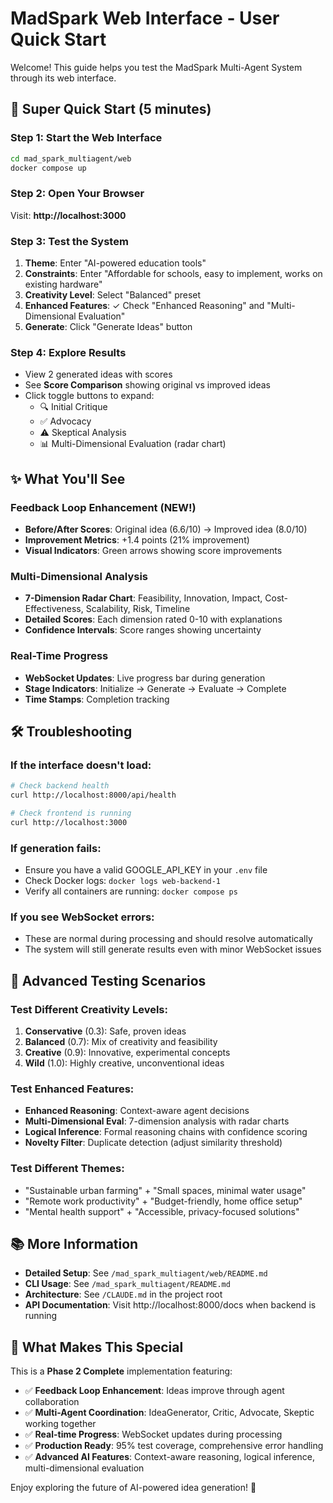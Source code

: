# MadSpark Web Interface - User Quick Start

Welcome! This guide helps you test the MadSpark Multi-Agent System through its web interface.

## 🚀 Super Quick Start (5 minutes)

### Step 1: Start the Web Interface
```bash
cd mad_spark_multiagent/web
docker compose up
```

### Step 2: Open Your Browser
Visit: **http://localhost:3000**

### Step 3: Test the System
1. **Theme**: Enter "AI-powered education tools"
2. **Constraints**: Enter "Affordable for schools, easy to implement, works on existing hardware"
3. **Creativity Level**: Select "Balanced" preset
4. **Enhanced Features**: ✓ Check "Enhanced Reasoning" and "Multi-Dimensional Evaluation"
5. **Generate**: Click "Generate Ideas" button

### Step 4: Explore Results
- View 2 generated ideas with scores
- See **Score Comparison** showing original vs improved ideas
- Click toggle buttons to expand:
  - 🔍 Initial Critique
  - ✅ Advocacy
  - ⚠️ Skeptical Analysis  
  - 📊 Multi-Dimensional Evaluation (radar chart)

## ✨ What You'll See

### Feedback Loop Enhancement (NEW!)
- **Before/After Scores**: Original idea (6.6/10) → Improved idea (8.0/10)
- **Improvement Metrics**: +1.4 points (21% improvement)
- **Visual Indicators**: Green arrows showing score improvements

### Multi-Dimensional Analysis
- **7-Dimension Radar Chart**: Feasibility, Innovation, Impact, Cost-Effectiveness, Scalability, Risk, Timeline
- **Detailed Scores**: Each dimension rated 0-10 with explanations
- **Confidence Intervals**: Score ranges showing uncertainty

### Real-Time Progress
- **WebSocket Updates**: Live progress bar during generation
- **Stage Indicators**: Initialize → Generate → Evaluate → Complete
- **Time Stamps**: Completion tracking

## 🛠️ Troubleshooting

### If the interface doesn't load:
```bash
# Check backend health
curl http://localhost:8000/api/health

# Check frontend is running
curl http://localhost:3000
```

### If generation fails:
- Ensure you have a valid GOOGLE_API_KEY in your `.env` file
- Check Docker logs: `docker logs web-backend-1`
- Verify all containers are running: `docker compose ps`

### If you see WebSocket errors:
- These are normal during processing and should resolve automatically
- The system will still generate results even with minor WebSocket issues

## 🎯 Advanced Testing Scenarios

### Test Different Creativity Levels:
1. **Conservative** (0.3): Safe, proven ideas
2. **Balanced** (0.7): Mix of creativity and feasibility  
3. **Creative** (0.9): Innovative, experimental concepts
4. **Wild** (1.0): Highly creative, unconventional ideas

### Test Enhanced Features:
- **Enhanced Reasoning**: Context-aware agent decisions
- **Multi-Dimensional Eval**: 7-dimension analysis with radar charts
- **Logical Inference**: Formal reasoning chains with confidence scoring
- **Novelty Filter**: Duplicate detection (adjust similarity threshold)

### Test Different Themes:
- "Sustainable urban farming" + "Small spaces, minimal water usage"
- "Remote work productivity" + "Budget-friendly, home office setup"  
- "Mental health support" + "Accessible, privacy-focused solutions"

## 📚 More Information

- **Detailed Setup**: See `/mad_spark_multiagent/web/README.md`
- **CLI Usage**: See `/mad_spark_multiagent/README.md`
- **Architecture**: See `/CLAUDE.md` in the project root
- **API Documentation**: Visit http://localhost:8000/docs when backend is running

## 🎉 What Makes This Special

This is a **Phase 2 Complete** implementation featuring:
- ✅ **Feedback Loop Enhancement**: Ideas improve through agent collaboration
- ✅ **Multi-Agent Coordination**: IdeaGenerator, Critic, Advocate, Skeptic working together
- ✅ **Real-time Progress**: WebSocket updates during processing
- ✅ **Production Ready**: 95% test coverage, comprehensive error handling
- ✅ **Advanced AI Features**: Context-aware reasoning, logical inference, multi-dimensional evaluation

Enjoy exploring the future of AI-powered idea generation! 🚀